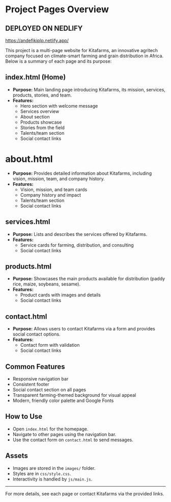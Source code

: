 # Project Pages Overview
## DEPLOYED ON NEDLIFY
https://andefikiplp.netlify.app/

This project is a multi-page website for Kitafarms, an innovative agritech company focused on climate-smart farming and grain distribution in Africa. Below is a summary of each page and its purpose:

## index.html (Home)
- **Purpose:** Main landing page introducing Kitafarms, its mission, services, products, stories, and team.
- **Features:**
  - Hero section with welcome message
  - Services overview
  - About section
  - Products showcase
  - Stories from the field
  - Talents/team section
  - Social contact links

# about.html
- **Purpose:** Provides detailed information about Kitafarms, including vision, mission, team, and company history.
- **Features:**
  - Vision, mission, and team cards
  - Company history and impact
  - Talents/team section
  - Social contact links

## services.html
- **Purpose:** Lists and describes the services offered by Kitafarms.
- **Features:**
  - Service cards for farming, distribution, and consulting
  - Social contact links

## products.html
- **Purpose:** Showcases the main products available for distribution (paddy rice, maize, soybeans, sesame).
- **Features:**
  - Product cards with images and details
  - Social contact links

## contact.html
- **Purpose:** Allows users to contact Kitafarms via a form and provides social contact options.
- **Features:**
  - Contact form with validation
  - Social contact links

## Common Features
- Responsive navigation bar
- Consistent footer
- Social contact section on all pages
- Transparent farming-themed background for visual appeal
- Modern, friendly color palette and Google Fonts

## How to Use
- Open `index.html` for the homepage.
- Navigate to other pages using the navigation bar.
- Use the contact form on `contact.html` to send messages.

## Assets
- Images are stored in the `images/` folder.
- Styles are in `css/style.css`.
- Interactivity is handled by `js/main.js`.

---
For more details, see each page or contact Kitafarms via the provided links.